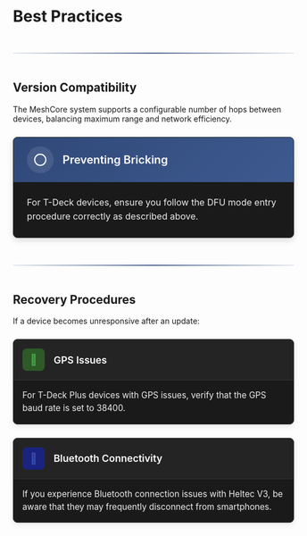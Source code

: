 # Best Practices

<div class="section-divider">
  <div class="divider-line"></div>
</div>

## Version Compatibility

The MeshCore system supports a configurable number of hops between devices, balancing maximum range and network efficiency.

<div class="practice-card">
  <div class="card-header">
    <div class="card-icon">
      <svg xmlns="http://www.w3.org/2000/svg" width="24" height="24" viewBox="0 0 24 24" fill="none" stroke="currentColor" stroke-width="2" stroke-linecap="round" stroke-linejoin="round"><circle cx="12" cy="12" r="10"></circle><path d="L12,6 L12,12 L16,14"></path></svg>
    </div>
    <h3>Preventing Bricking</h3>
  </div>
  <p>For T-Deck devices, ensure you follow the DFU mode entry procedure correctly as described above.</p>
</div>

<div class="section-divider">
  <div class="divider-line"></div>
</div>

## Recovery Procedures

If a device becomes unresponsive after an update:

<div class="recovery-grid">
  <div class="recovery-item">
    <div class="recovery-header">
      <div class="recovery-icon gps">📡</div>
      <h4>GPS Issues</h4>
    </div>
    <p>For T-Deck Plus devices with GPS issues, verify that the GPS baud rate is set to 38400.</p>
  </div>
  
  <div class="recovery-item">
    <div class="recovery-header">
      <div class="recovery-icon bluetooth">🔵</div>
      <h4>Bluetooth Connectivity</h4>
    </div>
    <p>If you experience Bluetooth connection issues with Heltec V3, be aware that they may frequently disconnect from smartphones.</p>
  </div>
</div>

<style>
.section-divider {
  display: flex;
  align-items: center;
  justify-content: center;
  margin: 3rem 0;
}

.divider-line {
  height: 2px;
  background: linear-gradient(90deg, rgba(30, 59, 112, 0.1), rgba(30, 59, 112, 0.8) 50%, rgba(30, 59, 112, 0.1));
  flex-grow: 1;
}

/* Practice Card */
.practice-card {
  background-color: #1a1a1a;
  border-radius: 8px;
  margin: 1.5rem 0;
  overflow: hidden;
  box-shadow: 0 4px 12px rgba(0,0,0,0.15);
  border: 1px solid #333;
}

.card-header {
  background: linear-gradient(135deg, #304878 0%, #3d5a8f 100%);
  padding: 1rem 1.5rem;
  display: flex;
  align-items: center;
}

.card-icon {
  margin-right: 1rem;
  color: white;
  background-color: rgba(255, 255, 255, 0.1);
  width: 48px;
  height: 48px;
  border-radius: 50%;
  display: flex;
  align-items: center;
  justify-content: center;
}

.card-header h3 {
  margin: 0;
  color: white;
  font-size: 1.25rem;
  font-weight: 600;
}

.practice-card p {
  padding: 1.5rem;
  margin: 0;
  color: #eee;
  line-height: 1.6;
  font-size: 1rem;
}

/* Recovery Grid */
.recovery-grid {
  display: grid;
  grid-template-columns: repeat(auto-fit, minmax(300px, 1fr));
  gap: 1.5rem;
  margin: 1.5rem 0;
}

.recovery-item {
  background-color: #1a1a1a;
  border-radius: 8px;
  overflow: hidden;
  box-shadow: 0 3px 10px rgba(0,0,0,0.1);
  border: 1px solid #333;
  transition: transform 0.3s ease;
}

.recovery-item:hover {
  transform: translateY(-3px);
}

.recovery-header {
  background-color: #242424;
  padding: 1rem;
  display: flex;
  align-items: center;
  border-bottom: 1px solid #333;
}

.recovery-icon {
  width: 40px;
  height: 40px;
  border-radius: 8px;
  display: flex;
  align-items: center;
  justify-content: center;
  margin-right: 1rem;
  font-size: 1.2rem;
}

.recovery-icon.gps {
  background-color: #2d5a27;
  color: #4caf50;
}

.recovery-icon.bluetooth {
  background-color: #1a237e;
  color: #3f51b5;
}

.recovery-header h4 {
  margin: 0;
  color: #fff;
  font-size: 1.1rem;
  font-weight: 600;
}

.recovery-item p {
  padding: 1rem;
  margin: 0;
  color: #eee;
  line-height: 1.5;
  font-size: 0.95rem;
}
</style>